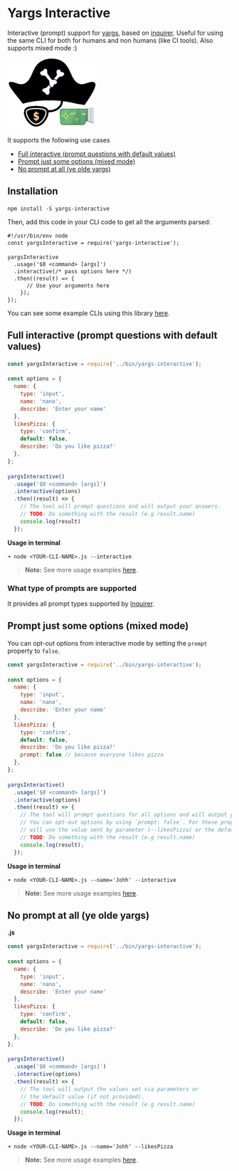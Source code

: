 # Yargs Interactive

Interactive (prompt) support for [yargs](https://github.com/yargs/yargs), based on [inquirer](https://github.com/SBoudrias/Inquirer.js/). Useful for using the same CLI for both for humans and non humans (like CI tools). Also supports mixed mode :)

![Yargs Interactive](./yargs-interactive-logo.png)

It supports the following use cases
* [Full interactive (prompt questions with default values)](#full-interactive-prompt-questions-with-default-values)
* [Prompt just some options (mixed mode)](#prompt-just-some-options-mixed-mode)
* [No prompt at all (ye olde yargs)](#no-prompt-at-all-ye-olde-yargs)

## Installation

```
npm install -S yargs-interactive
```

Then, add this code in your CLI code to get all the arguments parsed:

```
#!/usr/bin/env node
const yargsInteractive = require('yargs-interactive');

yargsInteractive
  .usage('$0 <command> [args]')
  .interactive(/* pass options here */)
  .then((result) => {
      // Use your arguments here
    });
});
```

You can see some example CLIs using this library [here](./examples/basic.js).

## Full interactive (prompt questions with default values)

```js
const yargsInteractive = require('../bin/yargs-interactive');

const options = {
  name: {
    type: 'input',
    name: 'nano',
    describe: 'Enter your name'
  },
  likesPizza: {
    type: 'confirm',
    default: false,
    describe: 'Do you like pizza?'
  },
};

yargsInteractive()
  .usage('$0 <command> [args]')
  .interactive(options)
  .then((result) => {
    // The tool will prompt questions and will output your answers.
    // TODO: Do something with the result (e.g result.name)
    console.log(result)
  });
```

**Usage in terminal**
```
➜ node <YOUR-CLI-NAME>.js --interactive
```

> **Note:** See more usage examples [here](./examples).

### What type of prompts are supported

It provides all prompt types supported by [Inquirer](https://github.com/SBoudrias/Inquirer.js/#prompt-types).

## Prompt just some options (mixed mode)

You can opt-out options from interactive mode by setting the `prompt` property to `false`.

```js
const yargsInteractive = require('../bin/yargs-interactive');

const options = {
  name: {
    type: 'input',
    name: 'nano',
    describe: 'Enter your name'
  },
  likesPizza: {
    type: 'confirm',
    default: false,
    describe: 'Do you like pizza?'
    prompt: false // because everyone likes pizza
  },
};

yargsInteractive()
  .usage('$0 <command> [args]')
  .interactive(options)
  .then((result) => {
    // The tool will prompt questions for all options and will output your answers.
    // You can opt-out options by using `prompt: false`. For these properties, it
    // will use the value sent by parameter (--likesPizza) or the default value.
    // TODO: Do something with the result (e.g result.name)
    console.log(result);
  });
```

**Usage in terminal**
```
➜ node <YOUR-CLI-NAME>.js --name='Johh' --interactive
```

> **Note:** See more usage examples [here](./examples).

## No prompt at all (ye olde yargs)

**<YOUR-CLI-NAME>.js**
```js
const yargsInteractive = require('../bin/yargs-interactive');

const options = {
  name: {
    type: 'input',
    name: 'nano',
    describe: 'Enter your name'
  },
  likesPizza: {
    type: 'confirm',
    default: false,
    describe: 'Do you like pizza?'
  },
};

yargsInteractive()
  .usage('$0 <command> [args]')
  .interactive(options)
  .then((result) => {
    // The tool will output the values set via parameters or
    // the default value (if not provided).
    // TODO: Do something with the result (e.g result.name)
    console.log(result);
  });
```

**Usage in terminal**
```
➜ node <YOUR-CLI-NAME>.js --name='Johh' --likesPizza
```

> **Note:** See more usage examples [here](./examples).
